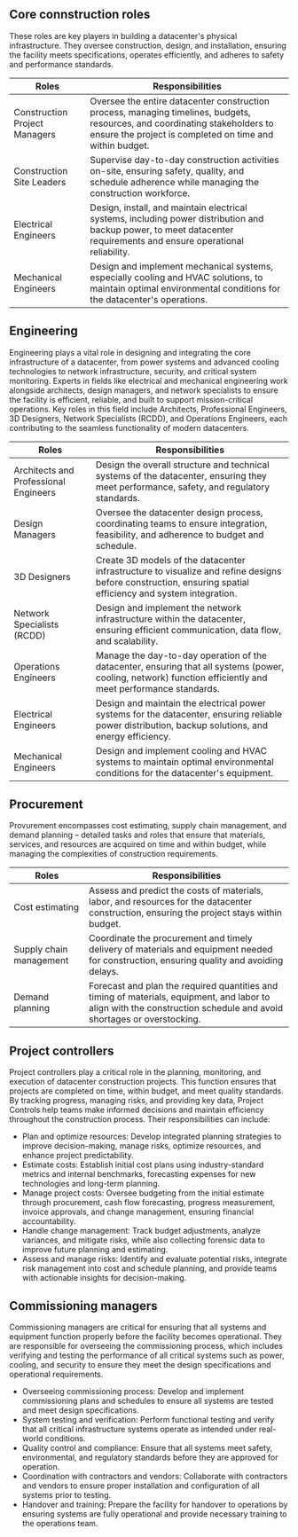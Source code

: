 
## Core connstruction roles

These roles are key players in building a datacenter's physical infrastructure. They oversee construction, design, and installation, ensuring the facility meets specifications, operates efficiently, and adheres to safety and performance standards.

| Roles                        | Responsibilities                                                                                                                                                    |
|------------------------------|---------------------------------------------------------------------------------------------------------------------------------------------------------------------|
| Construction Project Managers | Oversee the entire datacenter construction process, managing timelines, budgets, resources, and coordinating stakeholders to ensure the project is completed on time and within budget. |
| Construction Site Leaders     | Supervise day-to-day construction activities on-site, ensuring safety, quality, and schedule adherence while managing the construction workforce.                    |
| Electrical Engineers          | Design, install, and maintain electrical systems, including power distribution and backup power, to meet datacenter requirements and ensure operational reliability. |
| Mechanical Engineers          | Design and implement mechanical systems, especially cooling and HVAC solutions, to maintain optimal environmental conditions for the datacenter's operations.        |

## Engineering

Engineering plays a vital role in designing and integrating the core infrastructure of a datacenter, from power systems and advanced cooling technologies to network infrastructure, security, and critical system monitoring. Experts in fields like electrical and mechanical engineering work alongside architects, design managers, and network specialists to ensure the facility is efficient, reliable, and built to support mission-critical operations. Key roles in this field include Architects, Professional Engineers, 3D Designers, Network Specialists (RCDD), and Operations Engineers, each contributing to the seamless functionality of modern datacenters.

| Roles                              | Responsibilities                                                                                                                                            |
|-------------------------------------|-----------------------------------------------------------------------------------------------------------------------------------------------------------|
| Architects and Professional Engineers | Design the overall structure and technical systems of the datacenter, ensuring they meet performance, safety, and regulatory standards.                    |
| Design Managers                     | Oversee the datacenter design process, coordinating teams to ensure integration, feasibility, and adherence to budget and schedule.                        |
| 3D Designers                        | Create 3D models of the datacenter infrastructure to visualize and refine designs before construction, ensuring spatial efficiency and system integration. |
| Network Specialists (RCDD)          | Design and implement the network infrastructure within the datacenter, ensuring efficient communication, data flow, and scalability.                      |
| Operations Engineers                | Manage the day-to-day operation of the datacenter, ensuring that all systems (power, cooling, network) function efficiently and meet performance standards.|
| Electrical Engineers                | Design and maintain the electrical power systems for the datacenter, ensuring reliable power distribution, backup solutions, and energy efficiency.        |
| Mechanical Engineers                | Design and implement cooling and HVAC systems to maintain optimal environmental conditions for the datacenter's equipment.                                 |

## Procurement

Provurement encompasses cost estimating, supply chain management, and demand planning – detailed tasks and roles that ensure that materials, services, and resources are acquired on time and within budget, while managing the complexities of construction requirements.

| Roles                | Responsibilities                                                                                                                                    |
|----------------------|-----------------------------------------------------------------------------------------------------------------------------------------------------|
| Cost estimating      | Assess and predict the costs of materials, labor, and resources for the datacenter construction, ensuring the project stays within budget.          |
| Supply chain management | Coordinate the procurement and timely delivery of materials and equipment needed for construction, ensuring quality and avoiding delays.          |
| Demand planning      | Forecast and plan the required quantities and timing of materials, equipment, and labor to align with the construction schedule and avoid shortages or overstocking. |

## Project controllers

Project controllers play a critical role in the planning, monitoring, and execution of datacenter construction projects. This function ensures that projects are completed on time, within budget, and meet quality standards. By tracking progress, managing risks, and providing key data, Project Controls help teams make informed decisions and maintain efficiency throughout the construction process. Their responsibilities can include:

- Plan and optimize resources: Develop integrated planning strategies to improve decision-making, manage risks, optimize resources, and enhance project predictability. 
- Estimate costs: Establish initial cost plans using industry-standard metrics and internal benchmarks, forecasting expenses for new technologies and long-term planning. 
- Manage project costs: Oversee budgeting from the initial estimate through procurement, cash flow forecasting, progress measurement, invoice approvals, and change management, ensuring financial accountability.
- Handle change management: Track budget adjustments, analyze variances, and mitigate risks, while also collecting forensic data to improve future planning and estimating. 
- Assess and manage risks: Identify and evaluate potential risks, integrate risk management into cost and schedule planning, and provide teams with actionable insights for decision-making.

## Commissioning managers

Commissioning managers are critical for ensuring that all systems and equipment function properly before the facility becomes operational. They are responsible for overseeing the commissioning process, which includes verifying and testing the performance of all critical systems such as power, cooling, and security to ensure they meet the design specifications and operational requirements.

- Overseeing commissioning process: Develop and implement commissioning plans and schedules to ensure all systems are tested and meet design specifications. 
- System testing and verification: Perform functional testing and verify that all critical infrastructure systems operate as intended under real-world conditions. 
- Quality control and compliance: Ensure that all systems meet safety, environmental, and regulatory standards before they are approved for operation.
- Coordination with contractors and vendors: Collaborate with contractors and vendors to ensure proper installation and configuration of all systems prior to testing. 
- Handover and training: Prepare the facility for handover to operations by ensuring systems are fully operational and provide necessary training to the operations team.